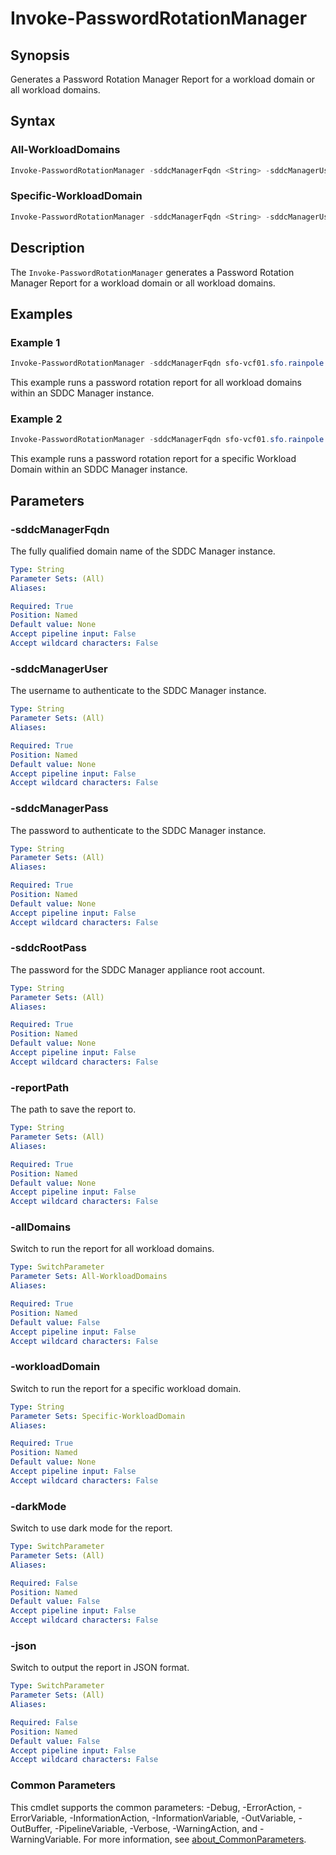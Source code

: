 # Invoke-PasswordRotationManager

## Synopsis

Generates a Password Rotation Manager Report for a workload domain or all workload domains.

## Syntax

### All-WorkloadDomains

```powershell
Invoke-PasswordRotationManager -sddcManagerFqdn <String> -sddcManagerUser <String> -sddcManagerPass <String> -sddcRootPass <String> -reportPath <String> [-allDomains] [-darkMode] [-json] [<CommonParameters>]
```

### Specific-WorkloadDomain

```powershell
Invoke-PasswordRotationManager -sddcManagerFqdn <String> -sddcManagerUser <String> -sddcManagerPass <String> -sddcRootPass <String> -reportPath <String> -workloadDomain <String> [-darkMode] [-json] [<CommonParameters>]
```

## Description

The `Invoke-PasswordRotationManager` generates a Password Rotation Manager Report for a workload domain or all workload domains.

## Examples

### Example 1

```powershell
Invoke-PasswordRotationManager -sddcManagerFqdn sfo-vcf01.sfo.rainpole.io -sddcManagerUser admin@local -sddcManagerPass VMw@re1!VMw@re1! -reportPath "F:\Reporting" -darkMode -allDomains        
```

This example runs a password rotation report for all workload domains within an SDDC Manager instance.

### Example 2

```powershell
Invoke-PasswordRotationManager -sddcManagerFqdn sfo-vcf01.sfo.rainpole.io -sddcManagerUser admin@local -sddcManagerPass VMw@re1!VMw@re1!  -reportPath "F:\Reporting" -darkMode -workloadDomain sfo-w01
```

This example runs a password rotation report for a specific Workload Domain within an SDDC Manager instance.

## Parameters

### -sddcManagerFqdn

The fully qualified domain name of the SDDC Manager instance.

```yaml
Type: String
Parameter Sets: (All)
Aliases:

Required: True
Position: Named
Default value: None
Accept pipeline input: False
Accept wildcard characters: False
```

### -sddcManagerUser

The username to authenticate to the SDDC Manager instance.

```yaml
Type: String
Parameter Sets: (All)
Aliases:

Required: True
Position: Named
Default value: None
Accept pipeline input: False
Accept wildcard characters: False
```

### -sddcManagerPass

The password to authenticate to the SDDC Manager instance.

```yaml
Type: String
Parameter Sets: (All)
Aliases:

Required: True
Position: Named
Default value: None
Accept pipeline input: False
Accept wildcard characters: False
```

### -sddcRootPass

The password for the SDDC Manager appliance root account.

```yaml
Type: String
Parameter Sets: (All)
Aliases:

Required: True
Position: Named
Default value: None
Accept pipeline input: False
Accept wildcard characters: False
```

### -reportPath

The path to save the report to.

```yaml
Type: String
Parameter Sets: (All)
Aliases:

Required: True
Position: Named
Default value: None
Accept pipeline input: False
Accept wildcard characters: False
```

### -allDomains

Switch to run the report for all workload domains.

```yaml
Type: SwitchParameter
Parameter Sets: All-WorkloadDomains
Aliases:

Required: True
Position: Named
Default value: False
Accept pipeline input: False
Accept wildcard characters: False
```

### -workloadDomain

Switch to run the report for a specific workload domain.

```yaml
Type: String
Parameter Sets: Specific-WorkloadDomain
Aliases:

Required: True
Position: Named
Default value: None
Accept pipeline input: False
Accept wildcard characters: False
```

### -darkMode

Switch to use dark mode for the report.

```yaml
Type: SwitchParameter
Parameter Sets: (All)
Aliases:

Required: False
Position: Named
Default value: False
Accept pipeline input: False
Accept wildcard characters: False
```

### -json

Switch to output the report in JSON format.

```yaml
Type: SwitchParameter
Parameter Sets: (All)
Aliases:

Required: False
Position: Named
Default value: False
Accept pipeline input: False
Accept wildcard characters: False
```

### Common Parameters

This cmdlet supports the common parameters: -Debug, -ErrorAction, -ErrorVariable, -InformationAction, -InformationVariable, -OutVariable, -OutBuffer, -PipelineVariable, -Verbose, -WarningAction, and -WarningVariable. For more information, see [about_CommonParameters](http://go.microsoft.com/fwlink/?LinkID=113216).
